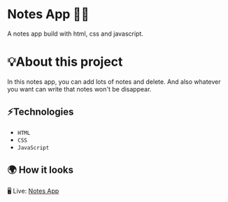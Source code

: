 # Notes App ✍🏻
A notes app build with html, css and javascript.

# 💡About this project 
In this notes app, you can add lots of notes and delete. And also whatever you want can write that notes won't be disappear.

## ⚡Technologies
* `HTML`
* `CSS`
* `JavaScript`

## 🌍 How it looks 

🖥️ Live: [Notes App](https://sadikahmetaydin.github.io/notes-app/)
